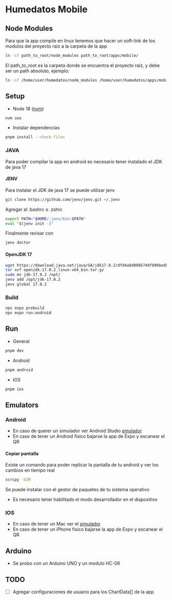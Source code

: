 # Humedatos Mobile

## Node Modules
Para que la app compile en linux tenemos que hacer un soft-link de los modulos del proyecto raiz a la carpeta de la app
```bash
ln -sf path_to_root/node_modules path_to_root/apps/mobile/

```
El path_to_root es la carpeta donde se encuentra el proyecto raiz, y debe ser un path absoluto,
ejemplo:
```bash
ln -sf /home/user/humedatos/node_modules /home/user/humedatos/apps/mobile/
```

## Setup
- Node 18 ([nvm](https://github.com/nvm-sh/nvm))
```bash
nvm use
```
- Instalar dependencias
```bash
pnpm install --check-files
```

### JAVA
Para poder compilar la app en android es necesario tener instalado el JDK de java 17
#### JENV
Para instalar el JDK de java 17 se puede utilizar jenv

```bash
git clone https://github.com/jenv/jenv.git ~/.jenv

```
Agregar al .bashrc o .zshrc

```bash
export PATH="$HOME/.jenv/bin:$PATH"
eval "$(jenv init -)"
```
Finalmente revisar con
```bash
jenv doctor
```

#### OpenJDK 17

```bash
wget https://download.java.net/java/GA/jdk17.0.2/dfd4a8d0985749f896bed50d7138ee7f/8/GPL/openjdk-17.0.2_linux-x64_bin.tar.gz
tar xvf openjdk-17.0.2_linux-x64_bin.tar.gz
sudo mv jdk-17.0.2 /opt/
jenv add /opt/jdk-17.0.2
jenv global 17.0.2
```
### Build
```bash
npx expo prebuild
npx expo run:android
```

## Run
- General
```bash
pnpm dev
```
- Android
```bash
pnpm android
```
- IOS
```bash
pnpm ios
```

## Emulators
### Android
- En caso de querer un simulador ver Android Studio [emulador](https://docs.expo.dev/workflow/android-studio-emulator/)
- En caso de tener un Android fisico bajarse la app de Expo y escanear el QR
#### Copiar pantalla
Existe un comando para poder replicar la pantalla de tu android y ver los cambios en tiempo real
```bash
scrcpy -b2M
```
Se puede instalar con el gestor de paquetes de tu sistema operativo
- Es necesario tener habilitado el modo desarrollador en el dispositivo

### IOS
- En caso de tener un Mac ver el [simulador](https://docs.expo.dev/workflow/ios-simulator/)
- En caso de tener un iPhone fisico bajarse la app de Expo y escanear el QR


## Arduino
- Se probo con un Arduino UNO y un modulo HC-06

## TODO
- [ ] Agregar configuraciones de usuario para los ChartData[] de la app
